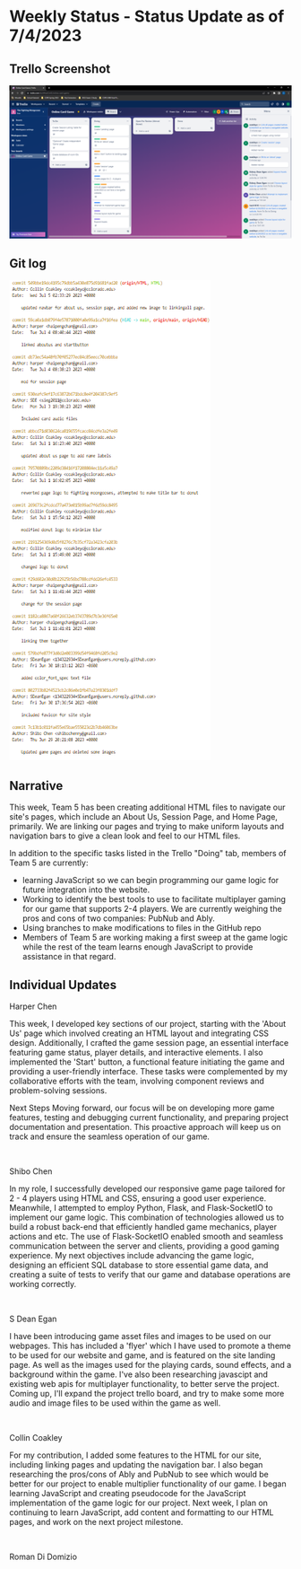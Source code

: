 # Weekly Status - Status Update as of 7/4/2023

## Trello Screenshot

![Trello Screenshot July 4, 2023](20230704_Trello_Screenshot.png)

## Git log
![Git Log July 4, 2023](20230704_Git_log.png)

## Narrative

This week, Team 5 has been creating additional HTML files to navigate our site's pages, which include an About Us, Session Page, and Home Page, primarily. We are linking our pages and trying to make uniform layouts and navigation bars to give a clean look and feel to our HTML files.

In addition to the specific tasks listed in the Trello "Doing" tab, members of Team 5 are currently:
* learning JavaScript so we can begin programming our game logic for future integration into the website. 
* Working to identify the best tools to use to facilitate multiplayer gaming for our game that supports 2-4 players. We are currently weighing the pros and cons of two companies: PubNub and Ably. 
* Using branches to make modifications to files in the GitHub repo
* Members of Team 5 are working making a first sweep at the game logic while the rest of the team learns enough JavaScript to provide assistance in that regard.

## Individual Updates

Harper Chen

This week, I developed key sections of our project, starting with the 'About Us' page which involved creating an HTML layout and integrating CSS design. Additionally, I crafted the game session page, an essential interface featuring game status, player details, and interactive elements. I also implemented the 'Start' button, a functional feature initiating the game and providing a user-friendly interface. These tasks were complemented by my collaborative efforts with the team, involving component reviews and problem-solving sessions.

Next Steps
Moving forward, our focus will be on developing more game features, testing and debugging current functionality, and preparing project documentation and presentation. This proactive approach will keep us on track and ensure the seamless operation of our game.

<br>

Shibo Chen

In my role, I successfully developed our responsive game page tailored for 2 - 4 players using HTML and CSS, ensuring a good user experience. Meanwhile, I attempted to employ Python, Flask, and Flask-SocketIO to implement our game logic. This combination of technologies allowed us to build a robust back-end that efficiently handled game mechanics, player actions and etc. The use of Flask-SocketIO enabled smooth and seamless communication between the server and clients, providing a good gaming experience. My next objectives include advancing the game logic, designing an efficient SQL database to store essential game data, and creating a suite of tests to verify that our game and database operations are working correctly. 

<br>

S Dean Egan

I have been introducing game asset files and images to be used on our webpages. This has included a 'flyer' which I have used to promote a theme to be used for our website and game, and is featured on the site landing page. As well as the images used for the playing cards, sound effects, and a background within the game. I've also been researching javascipt and existing web apis for multiplayer functionality, to better serve the project. Coming up, I'll expand the project trello board, and try to make some more audio and image files to be used within the game as well.

<br>

Collin Coakley

For my contribution, I added some features to the HTML for our site, including linking pages and updating the navigation bar. I also began researching the pros/cons of Ably and PubNub to see which would be better for our project to enable multiplier functionality of our game. I began learning JavaScript and creating pseudocode for the JavaScript implementation of the game logic for our project. Next week, I plan on continuing to learn JavaScript, add content and formatting to our HTML pages, and work on the next project milestone.

<br>

Roman Di Domizio



<br>